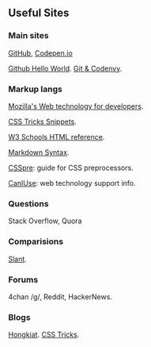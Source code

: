 ## Useful Sites

### Main sites
[GitHub](https://github.com/), [Codepen.io](https://codepen.io/)

<!--[Codenvy.io](https://codenvy.io/)-->


[Github Hello World](https://guides.github.com/activities/hello-world/). 
[Git & Codenvy](https://codenvy.com/docs/user-guide/git-svn/index.html).


### Markup langs
[Mozilla's Web technology for developers](https://developer.mozilla.org/en-US/docs/Web).

[CSS Tricks Snippets](https://css-tricks.com/snippets/css/).

[W3 Schools HTML reference](https://www.w3schools.com/tags/default.asp).

[Markdown Syntax](http://daringfireball.net/projects/markdown/syntax). 

[CSSpre](https://csspre.com/): guide for CSS preprocessors. 

[CanIUse](https://caniuse.com/): web technology support info. 

### Questions
Stack Overflow, Quora

### Comparisions
[Slant](https://www.slant.co/).

### Forums
4chan /g/, Reddit, HackerNews. 

### Blogs
[Hongkiat](http://www.hongkiat.com/blog/). [CSS Tricks](https://css-tricks.com).


